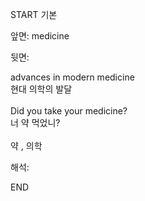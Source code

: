 START
기본

앞면:
medicine


뒷면:
<div>advances in modern medicine </div><div>현대 의학의 발달</div><div><br></div><div><div>Did you take your medicine? </div><div>너 약 먹었니?</div></div><div><br></div><div>약 , 의학</div>


해석:
<!--ID: 1746614454267-->
END